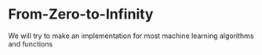 # From-Zero-to-Infinity
We will try to make an implementation for most machine learning algorithms and functions
